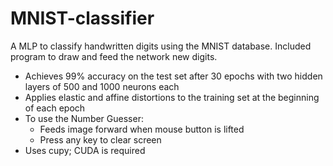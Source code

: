 # MNIST-classifier
A MLP to classify handwritten digits using the MNIST database. Included program to draw and feed the network new digits.
- Achieves 99% accuracy on the test set after 30 epochs with two hidden layers of 500 and 1000 neurons each
- Applies elastic and affine distortions to the training set at the beginning of each epoch
- To use the Number Guesser:
    - Feeds image forward when mouse button is lifted
    - Press any key to clear screen
- Uses cupy; CUDA is required
